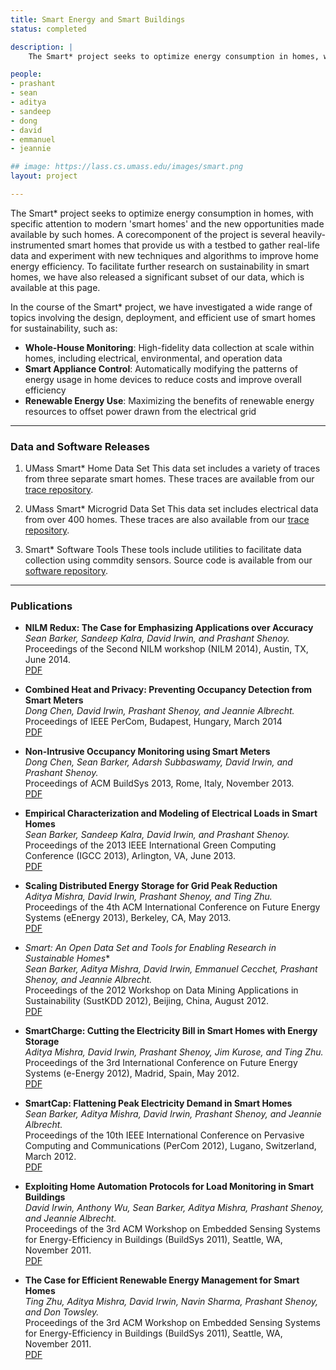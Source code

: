 ```yaml
---
title: Smart Energy and Smart Buildings
status: completed

description: |
    The Smart* project seeks to optimize energy consumption in homes, with specific attention to modern 'smart homes' and the new opportunities made available by such homes.

people:
- prashant
- sean
- aditya
- sandeep
- dong
- david
- emmanuel
- jeannie

## image: https://lass.cs.umass.edu/images/smart.png
layout: project

---
```


The Smart* project seeks to optimize energy consumption in homes, with specific attention to modern 'smart homes' and
the new opportunities made available by such homes. A corecomponent of the project is several heavily-instrumented smart
homes that provide us with a testbed to gather real-life data and experiment with new techniques and algorithms to
improve home energy efficiency. To facilitate further research on sustainability in smart homes, we have also released a
significant subset of our data, which is available at this page.

In the course of the Smart* project, we have investigated a wide range of topics involving the design, deployment, and
efficient use of smart homes for sustainability, such as:

* **Whole-House Monitoring**: High-fidelity data collection at scale within homes, including electrical, environmental, and operation data
* **Smart Appliance Control**: Automatically modifying the patterns of energy usage in home devices to reduce costs and improve overall efficiency
* **Renewable Energy Use**: Maximizing the benefits of renewable energy resources to offset power drawn from the electrical grid

___


### Data and Software Releases
1. UMass Smart* Home Data Set
   This data set includes a variety of traces from three separate smart homes. These traces are available from our [trace repository](http://traces.cs.umass.edu/index.php/Smart/Smart).

2. UMass Smart* Microgrid Data Set
   This data set includes electrical data from over 400 homes. These traces are also available from our [trace repository](http://traces.cs.umass.edu/index.php/Smart/Smart).

3. Smart* Software Tools
   These tools include utilities to facilitate data collection using commdity sensors. Source code is available from our [software repository](http://traces.cs.umass.edu/index.php/Smart/Tools).

___

### Publications

* **NILM Redux: The Case for Emphasizing Applications over Accuracy**  
*Sean Barker, Sandeep Kalra, David Irwin, and Prashant Shenoy.*  
Proceedings of the Second NILM workshop (NILM 2014), Austin, TX, June 2014.  
[PDF](http://lass.cs.umass.edu/papers/pdf/nilm14.pdf)

* **Combined Heat and Privacy: Preventing Occupancy Detection from Smart Meters**  
*Dong Chen, David Irwin, Prashant Shenoy, and Jeannie Albrecht.*  
Proceedings of IEEE PerCom, Budapest, Hungary, March 2014  
[PDF](http://lass.cs.umass.edu/papers/pdf/percom14-privacy.pdf)

* **Non-Intrusive Occupancy Monitoring using Smart Meters**  
*Dong Chen, Sean Barker, Adarsh Subbaswamy, David Irwin, and Prashant Shenoy.*  
Proceedings of ACM BuildSys 2013, Rome, Italy, November 2013.  
[PDF](http://lass.cs.umass.edu/papers/pdf/buildsys13-Dchen.pdf)


* **Empirical Characterization and Modeling of Electrical Loads in Smart Homes**  
*Sean Barker, Sandeep Kalra, David Irwin, and Prashant Shenoy.*  
Proceedings of the 2013 IEEE International Green Computing Conference (IGCC 2013), Arlington, VA, June 2013.  
[PDF](http://lass.cs.umass.edu/papers/pdf/igcc13-model.pdf)

  
* **Scaling Distributed Energy Storage for Grid Peak Reduction**  
*Aditya Mishra, David Irwin, Prashant Shenoy, and Ting Zhu.*  
Proceedings of the 4th ACM International Conference on Future Energy Systems (eEnergy 2013), Berkeley, CA, May 2013.  
[PDF](http://lass.cs.umass.edu/papers/pdf/eEnergy13-peakcharge.pdf)


* **Smart*: An Open Data Set and Tools for Enabling Research in Sustainable Homes**  
*Sean Barker, Aditya Mishra, David Irwin, Emmanuel Cecchet, Prashant Shenoy, and Jeannie Albrecht.*  
  Proceedings of the 2012 Workshop on Data Mining Applications in Sustainability (SustKDD 2012), Beijing, China, August 2012.  
[PDF](http://lass.cs.umass.edu/papers/pdf/sustkdd-smart.pdf)

* **SmartCharge: Cutting the Electricity Bill in Smart Homes with Energy Storage**  
*Aditya Mishra, David Irwin, Prashant Shenoy, Jim Kurose, and Ting Zhu.*  
Proceedings of the 3rd International Conference on Future Energy Systems (e-Energy 2012), Madrid, Spain, May 2012.  
[PDF](http://lass.cs.umass.edu/papers/pdf/smartcharge.pdf)

* **SmartCap: Flattening Peak Electricity Demand in Smart Homes**  
*Sean Barker, Aditya Mishra, David Irwin, Prashant Shenoy, and Jeannie Albrecht.*  
Proceedings of the 10th IEEE International Conference on Pervasive Computing and Communications (PerCom 2012), Lugano, Switzerland, March 2012.    
[PDF](http://lass.cs.umass.edu/papers/pdf/smartcap2012.pdf)

* **Exploiting Home Automation Protocols for Load Monitoring in Smart Buildings**  
*David Irwin, Anthony Wu, Sean Barker, Aditya Mishra, Prashant Shenoy, and Jeannie Albrecht.*  
Proceedings of the 3rd ACM Workshop on Embedded Sensing Systems for Energy-Efficiency in Buildings (BuildSys 2011), Seattle, WA, November 2011.  
[PDF](http://lass.cs.umass.edu/papers/pdf/buildsys11-insteon.pdf)

* **The Case for Efficient Renewable Energy Management for Smart Homes**  
*Ting Zhu, Aditya Mishra, David Irwin, Navin Sharma, Prashant Shenoy, and Don Towsley.*  
Proceedings of the 3rd ACM Workshop on Embedded Sensing Systems for Energy-Efficiency in Buildings (BuildSys 2011), Seattle, WA, November 2011.  
[PDF](http://lass.cs.umass.edu/papers/pdf/buildsys11-battery.pdf)






